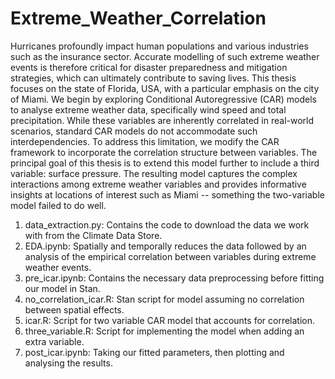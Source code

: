 # Extreme_Weather_Correlation

Hurricanes profoundly impact human populations and various industries such as the insurance sector. Accurate modelling of such extreme weather events is therefore critical for disaster preparedness and mitigation strategies, which can ultimately contribute to saving lives. This thesis focuses on the state of Florida, USA, with a particular emphasis on the city of Miami. We begin by exploring Conditional Autoregressive (CAR) models to analyse extreme weather data, specifically wind speed and total precipitation. While these variables are inherently correlated in real-world scenarios, standard CAR models do not accommodate such interdependencies. To address this limitation, we modify the CAR framework to incorporate the correlation structure between variables. The principal goal of this thesis is to extend this model further to include a third variable: surface pressure. The resulting model captures the complex interactions among extreme weather variables and provides informative insights at locations of interest such as Miami -- something the two-variable model failed to do well.

1. data_extraction.py: Contains the code to download the data we work with from the Climate Data Store.
2. EDA.ipynb: Spatially and temporally reduces the data followed by an analysis of the empirical correlation between variables during extreme weather events.
3. pre_icar.ipynb: Contains the necessary data preprocessing before fitting our model in Stan.
4. no_correlation_icar.R: Stan script for model assuming no correlation between spatial effects.
5. icar.R: Script for two variable CAR model that accounts for correlation.
6. three_variable.R: Script for implementing the model when adding an extra variable.
7. post_icar.ipynb: Taking our fitted parameters, then plotting and analysing the results. 
